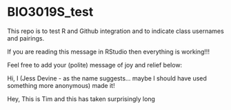 # BIO3019S_test
This repo is to test R and Github integration and to indicate class usernames and pairings.

If you are reading this message in RStudio then everything is working!!!

Feel free to add your (polite) message of joy and relief below:

Hi, I (Jess Devine  - as the name suggests... maybe I should have used something more anonymous) made it!

Hey, This is Tim and this has taken surprisingly long


